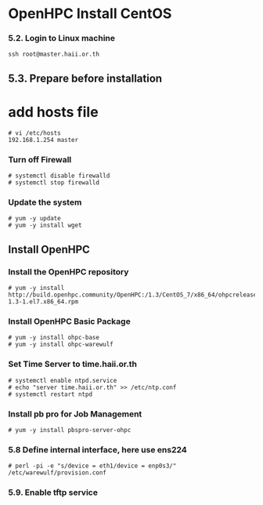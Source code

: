 OpenHPC Install CentOS
======================


### 5.2. Login to Linux machine 
```
ssh root@master.haii.or.th
```

5.3. Prepare before installation 
--------------------------------

# add hosts file 
```
# vi /etc/hosts
192.168.1.254 master
```

### Turn off Firewall 
```
# systemctl disable firewalld
# systemctl stop firewalld
```

### Update the system
```
# yum -y update
# yum -y install wget
```

Install OpenHPC
---------------

### Install the OpenHPC repository
```
# yum -y install http://build.openhpc.community/OpenHPC:/1.3/CentOS_7/x86_64/ohpcrelease-1.3-1.el7.x86_64.rpm
```

### Install OpenHPC Basic Package 
```
# yum -y install ohpc-base
# yum -y install ohpc-warewulf
```

### Set Time Server to time.haii.or.th
```
# systemctl enable ntpd.service
# echo "server time.haii.or.th" >> /etc/ntp.conf
# systemctl restart ntpd
```

### Install pb pro for Job Management 
```
# yum -y install pbspro-server-ohpc
```

### 5.8 Define internal interface, here use ens224
```
# perl -pi -e "s/device = eth1/device = enp0s3/" /etc/warewulf/provision.conf
```

### 5.9. Enable tftp service 
